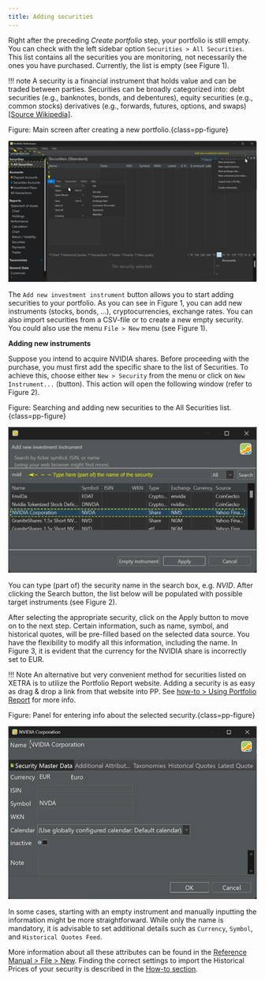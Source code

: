 ```yaml
---
title: Adding securities
---
```

Right after the preceding *Create portfolio* step, your portfolio is still empty. You can check with the left sidebar option `Securities > All Securities`. This list contains all the securities you are monitoring, not necessarily the ones you have purchased. Currently, the list is empty (see Figure 1).

!!! note
    A security is a financial instrument that holds value and can be traded between parties. Securities can be broadly categorized into: debt securities (e.g., banknotes, bonds, and debentures), equity securities (e.g., common stocks) derivatives (e.g., forwards, futures, options, and swaps) [\[Source Wikipedia\]](<https://en.wikipedia.org/wiki/Security_ (finance)>).

Figure: Main screen after creating a new portfolio.{class=pp-figure}

![](images/adding-securties-starting-screen.svg)

The `Add new investment instrument` button allows you to start adding securities to your portfolio. As you can see in Figure 1, you can add new instruments (stocks, bonds, ...), cryptocurrencies, exchange rates. You can also import securities from a CSV-file or to create a new empty security. You could also use the menu `File > New` menu (see Figure 1).

**Adding new instruments**

Suppose you intend to acquire NVIDIA shares. Before proceeding with the purchase, you must first add the specific share to the list of Securities. To achieve this, choose either `New > Security` from the menu or click on `New Instrument...` (button). This action will open the following window (refer to Figure 2).

Figure: Searching and adding new securities to the All Securities list.{class=pp-figure}

![](images/adding-securties-new-security.svg)

You can type (part of) the security name in the search box, e.g. *NVID*. After clicking the Search button, the list below will be populated with possible target instruments (see Figure 2).

After selecting the appropriate security, click on the Apply button to move on to the next step. Certain information, such as name, symbol, and historical quotes, will be pre-filled based on the selected data source. You have the flexibility to modify all this information, including the name. In Figure 3, it is evident that the currency for the NVIDIA share is incorrectly set to EUR.

!!! Note
    An alternative but very convenient method for securities listed on XETRA is to utilize the Portfolio Report website. Adding a security is as easy as drag & drop a link from that website into PP. See [how-to > Using Portfolio Report](../how-to/portfolioreport.md) for more info.

Figure: Panel for entering info about the selected security.{class=pp-figure}

![](images/adding-securities-additional-info.png)


In some cases, starting with an empty instrument and manually inputting the information might be more straightforward. While only the name is mandatory, it is advisable to set additional details such as `Currency`, `Symbol`, and `Historical Quotes Feed`.

More information about all these attributes can be found in the [Reference Manual > File > New](../reference/file/new.md). Finding the correct settings to import the Historical Prices of your security is described in the [How-to section](../how-to/download-historical-prices.md).